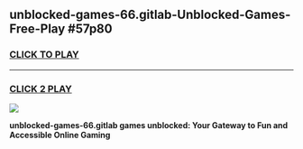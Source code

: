 
## unblocked-games-66.gitlab-Unblocked-Games-Free-Play #57p80
<h3>
<a href="https://us.freeplayer.one?title=unblocked-games-66.gitlab&ref=9M">CLICK TO PLAY</a></h3>
<hr>

<h3>
<a href="https://us.freeplayer.one?title=unblocked-games-66.gitlab&ref=9M">CLICK 2 PLAY</a>
  
</h3>

<a href="https://us.freeplayer.one?title=unblocked-games-66.gitlab&ref=9M"><img src="https://clearcache.store/games.png"></a>


**unblocked-games-66.gitlab games unblocked: Your Gateway to Fun and Accessible Online Gaming**
